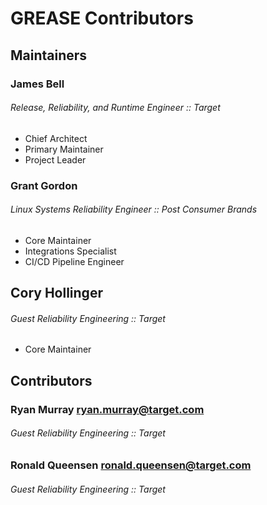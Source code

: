 # GREASE Contributors

## Maintainers

### James Bell
###### Release, Reliability, and Runtime Engineer :: Target
  * Chief Architect
  * Primary Maintainer
  * Project Leader

### Grant Gordon
###### Linux Systems Reliability Engineer :: Post Consumer Brands
  * Core Maintainer
  * Integrations Specialist
  * CI/CD Pipeline Engineer
  
## Cory Hollinger
###### Guest Reliability Engineering :: Target
  * Core Maintainer
  
## Contributors
  
### Ryan Murray <ryan.murray@target.com>
###### Guest Reliability Engineering :: Target

### Ronald Queensen <ronald.queensen@target.com>
###### Guest Reliability Engineering :: Target